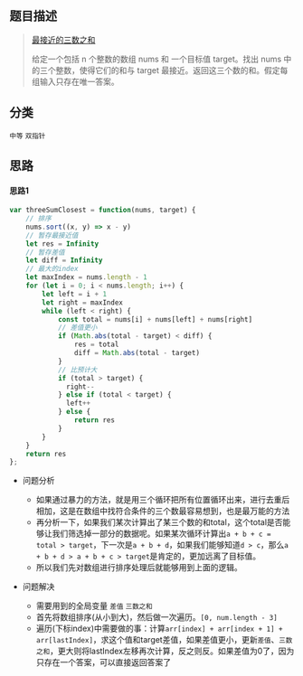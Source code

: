## 题目描述

> [最接近的三数之和](https://leetcode-cn.com/problems/3sum-closest/)
>
>给定一个包括 n 个整数的数组 nums 和 一个目标值 target。找出 nums 中的三个整数，使得它们的和与 target 最接近。返回这三个数的和。假定每组输入只存在唯一答案。
>

## 分类
`中等` `双指针` 

## 思路
#### 思路1
```javascript
var threeSumClosest = function(nums, target) {
    // 排序
    nums.sort((x, y) => x - y)
    // 暂存最接近值
    let res = Infinity
    // 暂存差值
    let diff = Infinity
    // 最大的index
    let maxIndex = nums.length - 1
    for (let i = 0; i < nums.length; i++) {
        let left = i + 1
        let right = maxIndex
        while (left < right) {
            const total = nums[i] + nums[left] + nums[right]
            // 差值更小
            if (Math.abs(total - target) < diff) {
                res = total
                diff = Math.abs(total - target)
            }
            // 比预计大
            if (total > target) {
              right--
            } else if (total < target) {
              left++
            } else {
                return res
            }
        }
    }
    return res
};
```
- 问题分析
  - 如果通过暴力的方法，就是用三个循环把所有位置循环出来，进行去重后相加，这是在数组中找符合条件的三个数最容易想到，也是最万能的方法
  - 再分析一下，如果我们某次计算出了某三个数的和total，这个total是否能够让我们筛选掉一部分的数据呢。如果某次循环计算出`a + b + c = total > target`，下一次是`a + b + d`，如果我们能够知道`d > c`，那么`a + b + d > a + b + c > target`是肯定的，更加远离了目标值。
  - 所以我们先对数组进行排序处理后就能够用到上面的逻辑。

- 问题解决
  - 需要用到的全局变量 `差值` `三数之和`
  - 首先将数组排序(从小到大)，然后做一次遍历。`[0, num.length - 3]`
  - 遍历(下标index)中需要做的事：计算`arr[index] + arr[index + 1] + arr[lastIndex]`，求这个值和target差值，如果差值更小，更新`差值`、`三数之和`，更大则将lastIndex左移再次计算，反之则反。如果差值为0了，因为只存在一个答案，可以直接返回答案了
